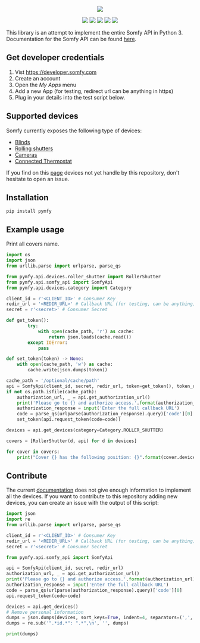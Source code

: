 <p align=center>
    <img src="https://developer.somfy.com/sites/default/files/img/SoOpen.png"/>
</p>
<p align=center>
    <a href="https://pypi.org/project/pymfy/"><img src="https://img.shields.io/pypi/v/pymfy.svg"/></a>
    <a href="https://travis-ci.com/tetienne/somfy-open-api"><img src="https://img.shields.io/travis/tetienne/somfy-open-api.svg"/></a>
    <a href="https://codeclimate.com/github/tetienne/somfy-open-api/maintainability"><img src="https://api.codeclimate.com/v1/badges/efefe25b6c0dc796bc1c/maintainability" /></a>
    <a href="https://codeclimate.com/github/tetienne/somfy-open-api/test_coverage"><img src="https://api.codeclimate.com/v1/badges/efefe25b6c0dc796bc1c/test_coverage" /></a>
    <a href="https://github.com/psf/black"><img src="https://img.shields.io/badge/code%20style-black-000000.svg" /></a>
</p>
 
This library is an attempt to implement the entire Somfy API in Python 3.
Documentation for the Somfy API can be found [here](https://developer.somfy.com/somfy-open-api/apis).


## Get developer credentials

1. Vist https://developer.somfy.com
2. Create an account
3. Open the *My Apps* menu
4. Add a new App (for testing, redirect url can be anything in https)
4. Plug in your details into the test script below.

## Supported devices
Somfy currently exposes the following type of devices:
  - [Blinds](https://developer.somfy.com/products/blinds-interior-and-exterior)
  - [Rolling shutters](https://developer.somfy.com/products/rolling-shutters)
  - [Cameras](https://developer.somfy.com/products/cameras)
  - [Connected Thermostat](https://developer.somfy.com/products/connected-thermostat)
  
If you find on this [page](https://developer.somfy.com/products-services-informations) devices not yet handle by this
repository, don't hesitate to open an issue.

## Installation
```
pip install pymfy
```

## Example usage

Print all covers name.

```python
import os
import json
from urllib.parse import urlparse, parse_qs

from pymfy.api.devices.roller_shutter import RollerShutter
from pymfy.api.somfy_api import SomfyApi
from pymfy.api.devices.category import Category

client_id = r'<CLIENT_ID>' # Consumer Key
redir_url = '<REDIR_URL>' # Callback URL (for testing, can be anything)
secret = r'<secret>' # Consumer Secret

def get_token():
        try:
            with open(cache_path, 'r') as cache:
                return json.loads(cache.read())
        except IOError:
            pass

def set_token(token) -> None:
    with open(cache_path, 'w') as cache:
        cache.write(json.dumps(token))

cache_path = '/optional/cache/path'
api = SomfyApi(client_id, secret, redir_url, token=get_token(), token_updater=set_token)
if not os.path.isfile(cache_path):
    authorization_url, _ = api.get_authorization_url()
    print('Please go to {} and authorize access.'.format(authorization_url))
    authorization_response = input('Enter the full callback URL')
    code = parse_qs(urlparse(authorization_response).query)['code'][0]
    set_token(api.request_token(code=code))

devices = api.get_devices(category=Category.ROLLER_SHUTTER)

covers = [RollerShutter(d, api) for d in devices]

for cover in covers:
    print("Cover {} has the following position: {}".format(cover.device.name, cover.get_position()))

```

## Contribute
The current [documentation](https://developer.somfy.com/products-services-informations) does not give enough information to implement all the devices.
If you want to contribute to this repository adding new devices, you can create an issue with the output of this script:
```python
import json
import re
from urllib.parse import urlparse, parse_qs

client_id = r'<CLIENT_ID>' # Consumer Key
redir_url = '<REDIR_URL>' # Callback URL (for testing, can be anything)
secret = r'<secret>' # Consumer Secret

from pymfy.api.somfy_api import SomfyApi

api = SomfyApi(client_id, secret, redir_url)
authorization_url, _ = api.get_authorization_url()
print('Please go to {} and authorize access.'.format(authorization_url))
authorization_response = input('Enter the full callback URL')
code = parse_qs(urlparse(authorization_response).query)['code'][0]
api.request_token(code=code)

devices = api.get_devices()
# Remove personal information
dumps = json.dumps(devices, sort_keys=True, indent=4, separators=(',', ': '))
dumps = re.sub('".*id.*": ".*",\n', '', dumps)

print(dumps)
```

